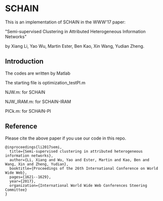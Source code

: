 # SCHAIN

This is an implementation of SCHAIN in the WWW'17 paper:

"Semi-supervised Clustering in Attributed Heterogeneous Information Networks" 

by Xiang Li, Yao Wu, Martin Ester, Ben Kao, Xin Wang, Yudian Zheng.

## Introduction

The codes are written by Matlab

The starting file is optimization_testPI.m

NJW.m: for SCHAIN

NJW_IRAM.m: for SCHAIN-IRAM

PICk.m: for SCHAIN-PI

## Reference

Please cite the above paper if you use our code in this repo.

```
@inproceedings{li2017semi,
  title={Semi-supervised clustering in attributed heterogeneous information networks},
  author={Li, Xiang and Wu, Yao and Ester, Martin and Kao, Ben and Wang, Xin and Zheng, Yudian},
  booktitle={Proceedings of the 26th International Conference on World Wide Web},
  pages={1621--1629},
  year={2017},
  organization={International World Wide Web Conferences Steering Committee}
}
```

